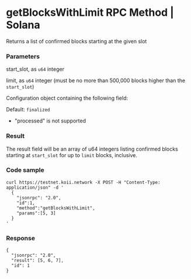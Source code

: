 # getBlocksWithLimit RPC Method | Solana
Returns a list of confirmed blocks starting at the given slot

### Parameters #

start\_slot, as `u64` integer

limit, as `u64` integer (must be no more than 500,000 blocks higher than the `start_slot`)

Configuration object containing the following field:

Default: `finalized`

*   "processed" is not supported

### Result #

The result field will be an array of u64 integers listing confirmed blocks starting at `start_slot` for up to `limit` blocks, inclusive.

### Code sample #

```
curl https://testnet.koii.network -X POST -H "Content-Type: application/json" -d '
  {
    "jsonrpc": "2.0",
    "id":1,
    "method":"getBlocksWithLimit",
    "params":[5, 3]
  }
'
```


### Response #

```
{
  "jsonrpc": "2.0",
  "result": [5, 6, 7],
  "id": 1
}
```
